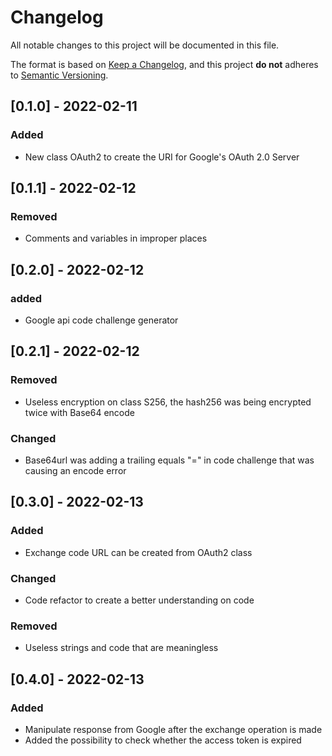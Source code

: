 # Changelog
All notable changes to this project will be documented in this file.

The format is based on [Keep a Changelog](https://keepachangelog.com/en/1.0.0/),
and this project **do not** adheres to [Semantic Versioning](https://semver.org/spec/v2.0.0.html).

## [0.1.0] - 2022-02-11
### Added
- New class OAuth2 to create the URI for Google's OAuth 2.0 Server


## [0.1.1] - 2022-02-12
### Removed
- Comments and variables in improper places


## [0.2.0] - 2022-02-12
### added
- Google api code challenge generator


## [0.2.1] - 2022-02-12
### Removed
- Useless encryption on class S256, the hash256 was being encrypted twice with Base64 encode

### Changed
- Base64url was adding a trailing equals "=" in code challenge that was causing an encode error


## [0.3.0] - 2022-02-13
### Added
- Exchange code URL can be created from OAuth2 class

### Changed
- Code refactor to create a better understanding on code

### Removed
- Useless strings and code that are meaningless


## [0.4.0] - 2022-02-13
### Added
- Manipulate response from Google after the exchange operation is made
- Added the possibility to check whether the access token is expired
